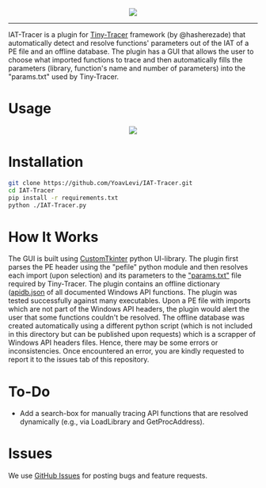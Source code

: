 <div align="center">
  <img src="assets/iat-tracer.ico">
</div>

--------------------------------------------------------------------------------

IAT-Tracer is a plugin for [Tiny-Tracer](https://github.com/hasherezade/tiny_tracer) framework (by @hasherezade) that automatically detect and resolve functions' parameters out of the IAT of a PE file and an offline database.
The plugin has a GUI that allows the user to choose what imported functions to trace and then automatically fills the parameters (library, function's name and number of parameters) into the "params.txt" used by Tiny-Tracer.

# Usage

<div align="center">
  <img src="assets/iat-tracer.gif">
</div>

# Installation

```sh
git clone https://github.com/YoavLevi/IAT-Tracer.git
cd IAT-Tracer
pip install -r requirements.txt
python ./IAT-Tracer.py
```
# How It Works

The GUI is built using [CustomTkinter](https://github.com/TomSchimansky/CustomTkinter) python UI-library.
The plugin first parses the PE header using the "pefile" python module and then resolves each import (upon selection) and its parameters to the ["params.txt"](https://github.com/hasherezade/tiny_tracer/blob/master/install32_64/params.txt) file required by Tiny-Tracer.
The plugin contains an offline dictionary ([apidb.json]() of all documented Windows API functions.
The plugin was tested successfully against many executables. Upon a PE file with imports which are not part of the Windows API headers, the plugin would alert the user that some functions couldn't be resolved.
The offline database was created automatically using a different python script (which is not included in this directory but can be published upon requests) which is a scrapper of Windows API headers files. Hence, there may be some errors or inconsistencies. Once encountered an error, you are kindly requested to report it to the issues tab of this repository.

# To-Do

* Add a search-box for manually tracing API functions that are resolved dynamically (e.g., via LoadLibrary and GetProcAddress).
# Issues
We use [GitHub Issues](https://github.com/fireeye/stringsifter/issues) for posting bugs and feature requests.
